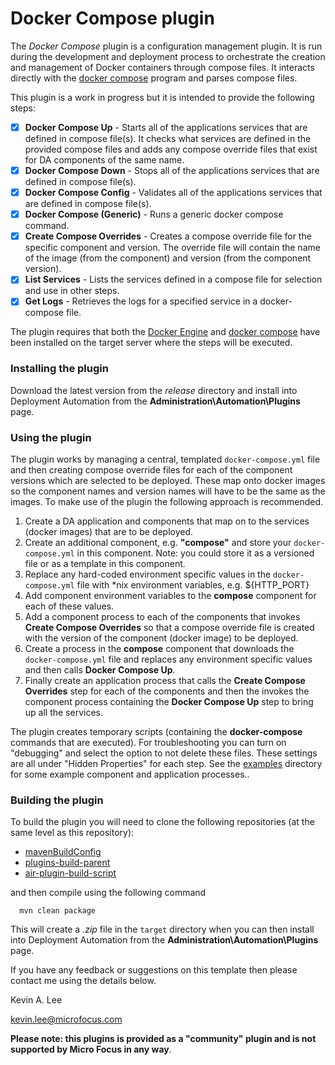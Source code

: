 # Docker Compose plugin

The _Docker Compose_ plugin is a configuration management plugin. It is run during the development and deployment process 
to orchestrate the creation and management of Docker containers through compose files. It interacts directly with the
[docker compose](https://docs.docker.com/compose/) program and parses compose files.

This plugin is a work in progress but it is intended to provide the following steps:

* [x] **Docker Compose Up** - Starts all of the applications services that are defined in compose file(s). It checks what 
services are defined in the provided compose files and adds any compose override files that exist for DA components of 
the same name.
* [x] **Docker Compose Down** - Stops all of the applications services that are defined in compose file(s).  
* [x] **Docker Compose Config** - Validates all of the applications services that are defined in compose file(s).  
* [x] **Docker Compose (Generic)** - Runs a generic docker compose command.  
* [x] **Create Compose Overrides** - Creates a compose override file for the specific component and version. The override
file will contain the name of the image (from the component) and version (from the component version).  
* [x] **List Services** - Lists the services defined in a compose file for selection and use in other steps.  
* [x] **Get Logs** - Retrieves the logs for a specified service in a docker-compose file.                                            
                                        
The plugin requires that both the [Docker Engine](https://docs.docker.com/engine/) and [docker compose](https://docs.docker.com/compose/) have been 
installed on the target server where the steps will be executed.

### Installing the plugin
 
Download the latest version from the _release_ directory and install into Deployment Automation from the 
**Administration\Automation\Plugins** page.

### Using the plugin

The plugin works by managing a central, templated `docker-compose.yml` file and then creating compose override files for
each of the component versions which are selected to be deployed. These map onto docker images so the component names
and version names will have to be the same as the images. To make use of the plugin the following approach is recommended.

 1. Create a DA application and components that map on to the services (docker images) that are to be deployed.
 2. Create an additional component, e.g. **"compose"** and store your `docker-compose.yml` in this component. 
    Note: you could store it as a versioned file or as a template in this component.
 3. Replace any hard-coded environment specific values in the `docker-compose.yml` file with *nix environment variables, e.g. ${HTTP_PORT}
 4. Add component environment variables to the **compose** component for each of these values.
 5. Add a component process to each of the components that invokes **Create Compose Overrides** so that a compose override
    file is created with the version of the component (docker image) to be deployed.
 6. Create a process in the **compose** component that downloads the `docker-compose.yml` file and replaces any environment
    specific values and then calls **Docker Compose Up**.
 7. Finally create an application process that calls the **Create Compose Overrides** step for each of the components and 
    then the invokes the component process containing the **Docker Compose Up** step to bring up all the services.

The plugin creates temporary scripts (containing the **docker-compose** commands that are executed). For troubleshooting
you can turn on "debugging" and select the option to not delete these files. These settings are all under "Hidden Properties" 
for each step. See the [examples](examples) directory for some example component and application processes..
         
### Building the plugin

To build the plugin you will need to clone the following repositories (at the same level as this repository):

 - [mavenBuildConfig](https://github.com/sda-community-plugins/mavenBuildConfig)
 - [plugins-build-parent](https://github.com/sda-community-plugins/plugins-build-parent)
 - [air-plugin-build-script](https://github.com/sda-community-plugins/air-plugin-build-script)
 
 and then compile using the following command
 ```
   mvn clean package
 ```  

This will create a _.zip_ file in the `target` directory when you can then install into Deployment Automation
from the **Administration\Automation\Plugins** page.

If you have any feedback or suggestions on this template then please contact me using the details below.

Kevin A. Lee

kevin.lee@microfocus.com

**Please note: this plugins is provided as a "community" plugin and is not supported by Micro Focus in any way**.
